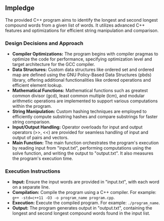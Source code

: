 
<body>

<h2>Impledge</h2>

<p>The provided C++ program aims to identify the longest and second longest compound words from a given list of words. It utilizes advanced C++ features and optimizations for efficient string manipulation and comparison.</p>

<h3>Design Decisions and Approach</h3>

<ul>
  <li><strong>Compiler Optimizations:</strong> The program begins with compiler pragmas to optimize the code for performance, specifying optimization level and target architecture for the GCC compiler.</li>
  <li><strong>Data Structures:</strong> Custom data structures like ordered set and ordered map are defined using the GNU Policy-Based Data Structures (pbds) library, offering additional functionalities like ordered operations and efficient element lookup.</li>
  <li><strong>Mathematical Functions:</strong> Mathematical functions such as greatest common divisor (gcd), least common multiple (lcm), and modular arithmetic operations are implemented to support various computations within the program.</li>
  <li><strong>String Manipulation:</strong> Custom hashing techniques are employed to efficiently compute substring hashes and compare substrings for faster string comparison.</li>
  <li><strong>Input/Output Handling:</strong> Operator overloads for input and output operators (>>, <<) are provided for seamless handling of input and output of pairs and vectors.</li>
  <li><strong>Main Function:</strong> The main function orchestrates the program's execution by reading input from "input.txt", performing computations using the solve function, and writing the output to "output.txt". It also measures the program's execution time.</li>
</ul>

<h3>Execution Instructions</h3>

<ul>
  <li><strong>Input:</strong> Ensure the input words are provided in "input.txt", with each word on a separate line.</li>
  <li><strong>Compilation:</strong> Compile the program using a C++ compiler. For example: <code>g++ -std=c++11 -O3 -o program_name program.cpp</code>.</li>
  <li><strong>Execution:</strong> Execute the compiled program. For example: <code>./program_name</code>.</li>
  <li><strong>Output:</strong> The program generates output in "output.txt", containing the longest and second longest compound words found in the input list.</li>
</ul>

</body>
</html>
